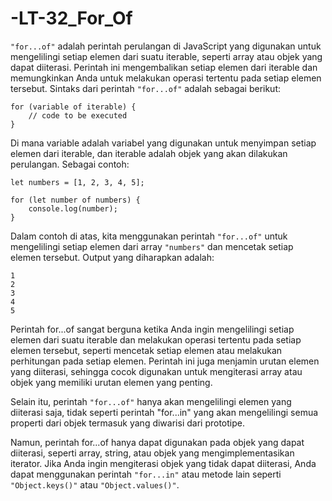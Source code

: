 # -LT-32_For_Of

`"for...of"` adalah perintah perulangan di JavaScript yang digunakan untuk mengelilingi setiap elemen dari suatu iterable, seperti array atau objek yang dapat diiterasi. Perintah ini mengembalikan setiap elemen dari iterable dan memungkinkan Anda untuk melakukan operasi tertentu pada setiap elemen tersebut. Sintaks dari perintah `"for...of"` adalah sebagai berikut:

    for (variable of iterable) {
        // code to be executed
    }

Di mana variable adalah variabel yang digunakan untuk menyimpan setiap elemen dari iterable, dan iterable adalah objek yang akan dilakukan perulangan. Sebagai contoh:

    let numbers = [1, 2, 3, 4, 5];

    for (let number of numbers) {
        console.log(number);
    }

Dalam contoh di atas, kita menggunakan perintah `"for...of"` untuk mengelilingi setiap elemen dari array `"numbers"` dan mencetak setiap elemen tersebut. Output yang diharapkan adalah:

    1
    2
    3
    4
    5

Perintah for...of sangat berguna ketika Anda ingin mengelilingi setiap elemen dari suatu iterable dan melakukan operasi tertentu pada setiap elemen tersebut, seperti mencetak setiap elemen atau melakukan perhitungan pada setiap elemen. Perintah ini juga menjamin urutan elemen yang diiterasi, sehingga cocok digunakan untuk mengiterasi array atau objek yang memiliki urutan elemen yang penting.

Selain itu, perintah `"for...of"` hanya akan mengelilingi elemen yang diiterasi saja, tidak seperti perintah "for...in" yang akan mengelilingi semua properti dari objek termasuk yang diwarisi dari prototipe.

Namun, perintah for...of hanya dapat digunakan pada objek yang dapat diiterasi, seperti array, string, atau objek yang mengimplementasikan iterator. Jika Anda ingin mengiterasi objek yang tidak dapat diiterasi, Anda dapat menggunakan perintah `"for...in"` atau metode lain seperti `"Object.keys()"` atau `"Object.values()"`.

